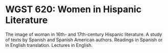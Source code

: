 # WGST 620: Women in Hispanic Literature

The image of woman in 16th- and 17th-century Hispanic literature. A study of texts by Spanish and Spanish American authors. Readings in Spanish or in English translation. Lectures in English.